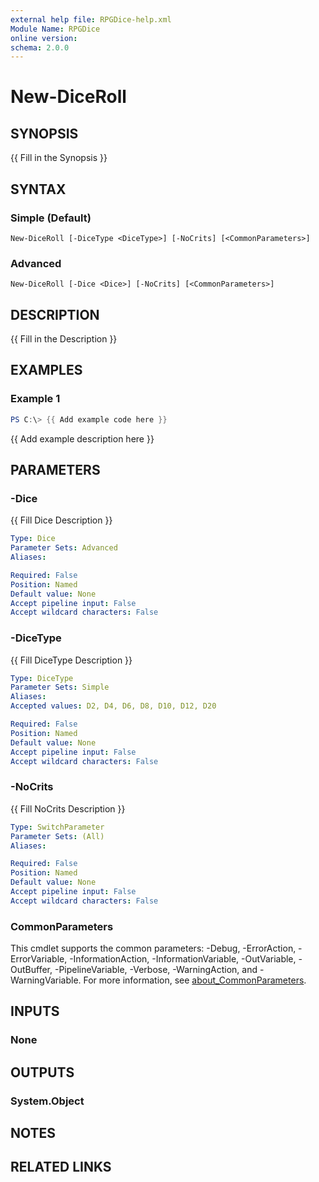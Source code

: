 ```yaml
---
external help file: RPGDice-help.xml
Module Name: RPGDice
online version:
schema: 2.0.0
---
```


# New-DiceRoll

## SYNOPSIS
{{ Fill in the Synopsis }}

## SYNTAX

### Simple (Default)
```
New-DiceRoll [-DiceType <DiceType>] [-NoCrits] [<CommonParameters>]
```

### Advanced
```
New-DiceRoll [-Dice <Dice>] [-NoCrits] [<CommonParameters>]
```

## DESCRIPTION
{{ Fill in the Description }}

## EXAMPLES

### Example 1
```powershell
PS C:\> {{ Add example code here }}
```

{{ Add example description here }}

## PARAMETERS

### -Dice
{{ Fill Dice Description }}

```yaml
Type: Dice
Parameter Sets: Advanced
Aliases:

Required: False
Position: Named
Default value: None
Accept pipeline input: False
Accept wildcard characters: False
```

### -DiceType
{{ Fill DiceType Description }}

```yaml
Type: DiceType
Parameter Sets: Simple
Aliases:
Accepted values: D2, D4, D6, D8, D10, D12, D20

Required: False
Position: Named
Default value: None
Accept pipeline input: False
Accept wildcard characters: False
```

### -NoCrits
{{ Fill NoCrits Description }}

```yaml
Type: SwitchParameter
Parameter Sets: (All)
Aliases:

Required: False
Position: Named
Default value: None
Accept pipeline input: False
Accept wildcard characters: False
```

### CommonParameters
This cmdlet supports the common parameters: -Debug, -ErrorAction, -ErrorVariable, -InformationAction, -InformationVariable, -OutVariable, -OutBuffer, -PipelineVariable, -Verbose, -WarningAction, and -WarningVariable. For more information, see [about_CommonParameters](http://go.microsoft.com/fwlink/?LinkID=113216).

## INPUTS

### None

## OUTPUTS

### System.Object
## NOTES

## RELATED LINKS
